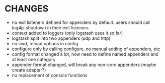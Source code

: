 # CHANGES

- no exit listeners defined for appenders by default. users should call log4js.shutdown in their exit listeners.
- context added to loggers (only logstash uses it so far)
- logstash split into two appenders (udp and http)
- no cwd, reload options in config
- configure only by calling configure, no manual adding of appenders, etc
- config format changed a lot, now need to define named appenders and at least one category
- appender format changed, will break any non-core appenders (maybe create adapter?)
- no replacement of console functions
